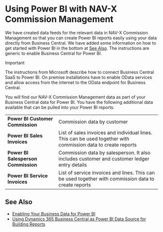# Using Power BI with NAV-X Commission Management

We have created data feeds for the relevant data in NAV-X Commission Management so that you can create Power BI reports easily using your data directly from Business Central. We have added some information on how to get started with Power BI in the bottom at [See Also](power-bi.md#see-also). The instructions are generic to enable Business Central for Power BI.

> [!IMPORTANT]
> The instructions from Microsoft describe how to connect Business Central SaaS to Power BI. On premise installations have to enable OData services and allow access from the internet to the OData endpoint for Business Central.

You will find our NAV-X Commission Management data as part of your Business Central data for Power BI. You have the following additional data available that can be pulled into your Power BI reports.

|                                     |                                                                                                               |
|-------------------------------------|---------------------------------------------------------------------------------------------------------------|
| **Power BI Customer Commission**    | Commission data by customer                                                                                   |
| **Power BI Sales Invoices**         | List of sales invoices and individual lines. This can be used together with commission data to create reports |
| **Power BI Salesperson Commission** | Commission data by salesperson. It also includes customer and customer ledger entry details                   |
| **Power BI Service Invoices**       | List of service invoices and lines. This can be used together with commission data to create reports          |

## See Also

- [Enabling Your Business Data for Power BI](https://docs.microsoft.com/en-us/dynamics365/business-central/admin-powerbi)
- [Using Dynamics 365 Business Central as Power BI Data Source for Building Reports](https://docs.microsoft.com/en-us/dynamics365/business-central/across-how-use-financials-data-source-powerbi)
